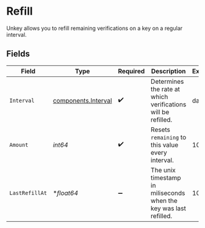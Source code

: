 # Refill

Unkey allows you to refill remaining verifications on a key on a regular interval.


## Fields

| Field                                                             | Type                                                              | Required                                                          | Description                                                       | Example                                                           |
| ----------------------------------------------------------------- | ----------------------------------------------------------------- | ----------------------------------------------------------------- | ----------------------------------------------------------------- | ----------------------------------------------------------------- |
| `Interval`                                                        | [components.Interval](../../models/components/interval.md)        | :heavy_check_mark:                                                | Determines the rate at which verifications will be refilled.      | daily                                                             |
| `Amount`                                                          | *int64*                                                           | :heavy_check_mark:                                                | Resets `remaining` to this value every interval.                  | 100                                                               |
| `LastRefillAt`                                                    | **float64*                                                        | :heavy_minus_sign:                                                | The unix timestamp in miliseconds when the key was last refilled. | 100                                                               |